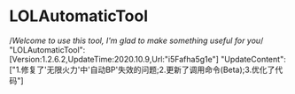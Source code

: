 # LOLAutomaticTool
/*Welcome to use this tool, I'm glad to make something useful for you*/
"LOLAutomaticTool":[Version:1.2.6.2,UpdateTime:2020.10.9,Url:"i5Fafha5g1e"]
"UpdateContent":["1.修复了'无限火力'中'自动BP'失效的问题;2.更新了调用命令(Beta);3.优化了代码"]
